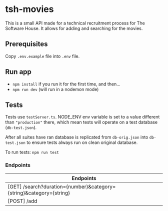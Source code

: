 # tsh-movies
This is a small API made for a technical recruitment process for The Software House. It allows for adding and searching for the movies.

## Prerequisites
Copy `.env.example` file into `.env` file.

## Run app
- `npm install` if you run it for the first time, and then...
- `npm run dev` (will run in a nodemon mode)

## Tests
Tests use `testServer.ts`. NODE_ENV env variable is set to a value different than `"production"` there, which mean tests will operate on a test database (`db-test.json`).

After all suites have ran database is replicated from `db-orig.json` into `db-test.json` to ensure tests always run on clean original database.

To run tests: `npm run test`

### Endpoints

| Endpoints                                                           |
|---------------------------------------------------------------------|
| [GET] /search?duration={number}&category={string}&category={string} |
| [POST] /add                                                         |


